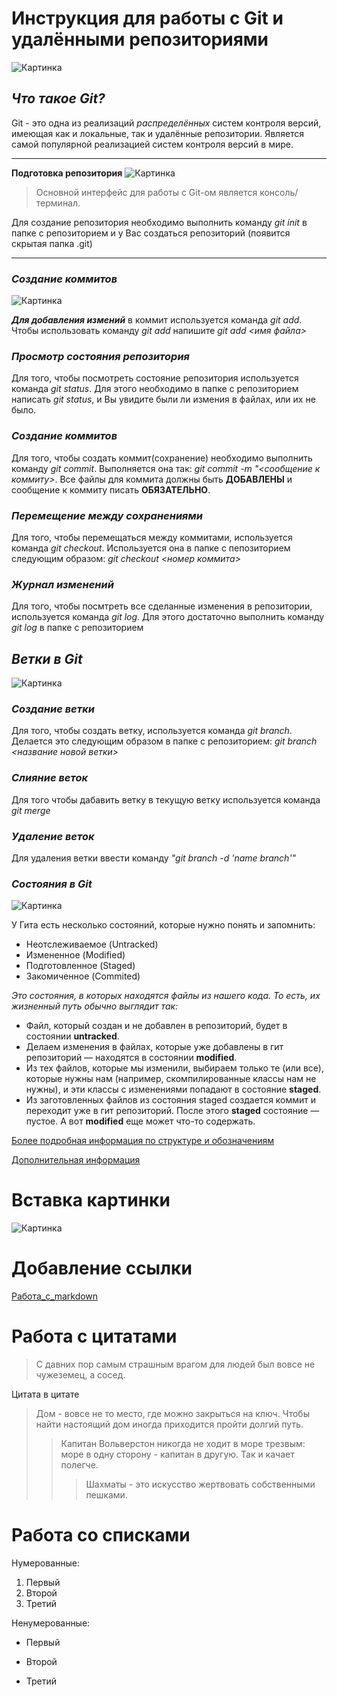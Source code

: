 # Инструкция для работы с Git и удалёнными репозиториями
![Картинка](https://res.cloudinary.com/practicaldev/image/fetch/s--ugWNeZMV--/c_imagga_scale,f_auto,fl_progressive,h_900,q_auto,w_1600/https://dev-to-uploads.s3.amazonaws.com/i/nsbbm80zgqqypxyqtx1d.png)
## ***Что такое Git?***
Git - это одна из реализаций *распределённых* систем контроля версий, имеющая как и локальные, так и удалённые репозитории. Является самой популярной реализацией систем контроля версий в мире.

---

**Подготовка репозитория**
![Картинка](https://cdn.educba.com/academy/wp-content/uploads/2020/03/GIT-Repository-m.jpg)

>Основной интерфейс для работы с Git-ом является консоль/терминал.

Для создание репозитория необходимо выполнить команду *git init*  в папке с репозиторием и у Вас создаться репозиторий (появится скрытая папка .git)

----

### ***Создание коммитов***

![Картинка](https://i.stack.imgur.com/BzDw5.png)

***Для добавления измений*** в коммит используется команда *git add*. Чтобы использовать команду *git add* напишите *git add <имя файла>*

### ***Просмотр состояния репозитория***
Для того, чтобы посмотреть состояние репозитория используется команда *git status*. Для этого необходимо в папке с репозиторием написать *git status*, и Вы увидите были ли измения в файлах, или их не было.

### ***Cоздание коммитов***
Для того, чтобы создать коммит(сохранение) необходимо выполнить команду *git commit*. Выполняется она так: *git commit -m "<сообщение к коммиту>*. Все файлы для коммита должны быть **ДОБАВЛЕНЫ** и сообщение к коммиту писать **ОБЯЗАТЕЛЬНО**.

### ***Перемещение между сохранениями***
Для того, чтобы перемещаться между коммитами, используется команда *git checkout*. Используется она в папке с пепозиторием следующим образом: *git checkout <номер коммита>*

### ***Журнал изменений***
Для того, чтобы посмтреть все сделанные изменения в репозитории, используется команда *git log*. Для этого достаточно выполнить команду *git log* в папке с репозиторием

## ***Ветки в Git***

![Картинка](https://i0.wp.com/digitalvarys.com/wp-content/uploads/2019/06/GIT-Branchand-its-Operations.png?fit=1024%2C563&ssl=1)

### ***Создание ветки***

Для того, чтобы создать ветку, используется команда *git branch*. Делается это 
следующим образом в папке с репозиторием: *git branch <название новой ветки>*

### ***Слияние веток***

Для того чтобы дабавить ветку в текущую ветку используется команда *git merge <name branch>*

### ***Удаление веток***

Для удаления ветки ввести команду *"git branch -d 'name branch'"*

### ***Состояния в Git***

![Картинка](https://git-scm.com/book/en/v2/images/lifecycle.png)

У Гита есть несколько состояний, которые нужно понять и запомнить:
 - Неотслеживаемое (Untracked)
 - Измененное (Modified)
 - Подготовленное (Staged)
 - Закомиченное (Commited)

 *Это состояния, в которых находятся файлы из нашего кода. То есть, их жизненный путь обычно выглядит так:*
 + Файл, который создан и не добавлен в репозиторий, будет в состоянии **untracked**.
 + Делаем изменения в файлах, которые уже добавлены в гит репозиторий — находятся в состоянии **modified**.
 + Из тех файлов, которые мы изменили, выбираем только те (или все), которые нужны нам (например, скомпилированные классы нам не нужны), и эти классы с изменениями попадают в состояние **staged**.
 + Из заготовленных файлов из состояния staged создается коммит и переходит уже в гит репозиторий. После этого **staged** состояние — пустое. А вот **modified** еще может что-то содержать.

[Более подробная информация по структуре и обозначениям](https://javarush.ru/groups/posts/2683-nachalo-rabotih-s-git-podrobnihy-gayd-dlja-novichkov)

[Дополнительная информация](https://git-scm.com/book/en/v2/Git-Basics-Recording-Changes-to-the-Repository)

# Вставка картинки

![Картинка](https://www.pravilamag.ru/upload/img_cache/96f/96fc7f3e2191f362e2d9101667b4278b_fitted_1332x0.jpg)

# Добавление ссылки

[Работа_с_markdown](https://gist.github.com/Jekins/2bf2d0638163f1294637)

# Работа с цитатами

>С давних пор самым страшным врагом для людей был вовсе не чужеземец, а сосед.

Цитата в цитате

>Дом - вовсе не то место, где можно закрыться на ключ. Чтобы найти настоящий дом иногда приходится пройти долгий путь.
>>Капитан Вольверстон никогда не ходит в море трезвым: море в одну сторону - капитан в другую. Так и качает полегче.
>>>Шахматы - это искусство жертвовать собственными пешками.

# Работа со списками

Нумерованные:

1. Первый
2. Второй
3. Третий

Ненумерованные:

* Первый
+ Второй
- Третий